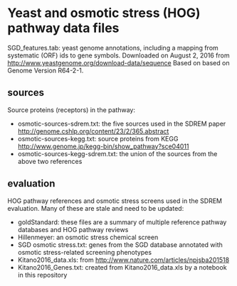 # Yeast and osmotic stress (HOG) pathway data files

SGD_features.tab: yeast genome annotations, including a mapping from systematic
(ORF) ids to gene symbols.  Downloaded on August 2, 2016 from
http://www.yeastgenome.org/download-data/sequence  Based on based on Genome
Version R64-2-1.

## sources
Source proteins (receptors) in the pathway:
- osmotic-sources-sdrem.txt: the five sources used in the SDREM paper
http://genome.cshlp.org/content/23/2/365.abstract
- osmotic-sources-kegg.txt: source proteins from KEGG
http://www.genome.jp/kegg-bin/show_pathway?sce04011
- osmotic-sources-kegg-sdrem.txt: the union of the sources from the above
two references

## evaluation
HOG pathway references and osmotic stress screens used in the SDREM evaluation.
Many of these are stale and need to be updated:
- goldStandard: these files are a summary of multiple reference pathway
databases and HOG pathway reviews
- Hillenmeyer: an osmotic stress chemical screen
- SGD osmotic stress.txt: genes from the SGD database annotated with
osmotic stress-related screening phenotypes
- Kitano2016_data.xls: from http://www.nature.com/articles/npjsba201518
- Kitano2016_Genes.txt: created from Kitano2016_data.xls by
a notebook in this repository
